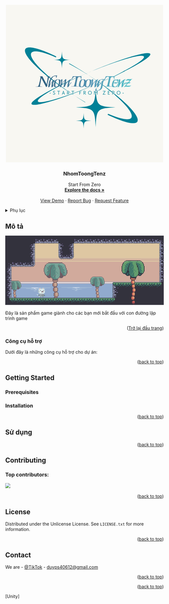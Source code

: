 <!-- Improved compatibility of back to top link: See: https://github.com/othneildrew/Best-README-Template/pull/73 -->
<a id="readme-top"></a>
<!--
*** Thanks for checking out the Best-README-Template. If you have a suggestion
*** that would make this better, please fork the repo and create a pull request
*** or simply open an issue with the tag "enhancement".
*** Don't forget to give the project a star!
*** Thanks again! Now go create something AMAZING! :D
-->



<!-- PROJECT SHIELDS -->
<!--
*** I'm using markdown "reference style" links for readability.
*** Reference links are enclosed in brackets [ ] instead of parentheses ( ).
*** See the bottom of this document for the declaration of the reference variables
*** for contributors-url, forks-url, etc. This is an optional, concise syntax you may use.
*** https://www.markdownguide.org/basic-syntax/#reference-style-links
-->
<!--
[![Contributors][contributors-shield]][contributors-url]
[![Forks][forks-shield]][forks-url]
[![Stargazers][stars-shield]][stars-url]
[![Issues][issues-shield]][issues-url]
[![Unlicense License][license-shield]][license-url]
[![LinkedIn][linkedin-shield]][linkedin-url] --> 



<!-- PROJECT LOGO -->
<br />
<div align="center">
  <a href="https://github.com/othneildrew/Best-README-Template">
    <img src="1.png" alt="Logo" width="500" height="500">
  </a>

  <h3 align="center">NhomToongTenz</h3>

  <p align="center">
    Start From Zero
    <br />
    <a href="#h"><strong>Explore the docs »</strong></a>
    <br />
    <br />
    <a href="#h">View Demo</a>
    &middot;
    <a href="#h">Report Bug</a>
    &middot;
    <a href="#h">Request Feature</a>
  </p>
</div>



<!-- TABLE OF CONTENTS -->
<details>
  <summary>Phụ lục</summary>
  <ol>
    <li>
      <a href="#about-the-project">Mô tả</a>
      <ul>
        <li><a href="#built-with">Công cụ hỗ trợ</a></li>
      </ul>
    </li>
    <li>
      <a href="#getting-started">Bắt đầu thôi!</a>
      <ul>
        <li><a href="#prerequisites">Chuẩn bị</a></li>
        <li><a href="#installation">Cài đặt</a></li>
      </ul>
    </li>
    <li><a href="#usage">Sử dụng</a></li>
    <li><a href="#contributing">Đóng góp</a></li>
    <li><a href="#license">License</a></li>
    <li><a href="#contact">Contact</a></li>
    <li><a href="#acknowledgments">Acknowledgments</a></li>
  </ol>
</details>



<!-- ABOUT THE PROJECT -->
## Mô tả

[![Product Name Screen Shot][product-screenshot]](https://example.com)

Đây là sản phẩm game giành cho các bạn mới bắt đầu với con đường lập trình game

<p align="right">(<a href="#readme-top">Trở lại đầu trang</a>)</p>



### Công cụ hỗ trợ

Dưới đây là những công cụ hỗ trợ cho dự án:



<p align="right">(<a href="#readme-top">back to top</a>)</p>



<!-- GETTING STARTED -->
## Getting Started


### Prerequisites


### Installation


<p align="right">(<a href="#readme-top">back to top</a>)</p>



<!-- USAGE EXAMPLES -->
## Sử dụng



<p align="right">(<a href="#readme-top">back to top</a>)</p>



<!-- CONTRIBUTING -->
## Contributing



### Top contributors:

<a href="https://github.com/NhomNhem/name-of-the-king/graphs/contributors">
  <img src="https://contrib.rocks/image?repo=NhomNhem/name-of-the-king" />
</a>

<p align="right">(<a href="#readme-top">back to top</a>)</p>



<!-- LICENSE -->
## License

Distributed under the Unlicense License. See `LICENSE.txt` for more information.

<p align="right">(<a href="#readme-top">back to top</a>)</p>



<!-- CONTACT -->
## Contact

We are - [@TikTok](https://www.tiktok.com/@nhom_toong_tenz) - duyps40612@gmail.com

<p align="right">(<a href="#readme-top">back to top</a>)</p>




<p align="right">(<a href="#readme-top">back to top</a>)</p>



<!-- MARKDOWN LINKS & IMAGES -->
<!-- https://www.markdownguide.org/basic-syntax/#reference-style-links -->
[contributors-shield]: https://img.shields.io/github/contributors/othneildrew/Best-README-Template.svg?style=for-the-badge
[contributors-url]: https://github.com/othneildrew/Best-README-Template/graphs/contributors
[forks-shield]: https://img.shields.io/github/forks/othneildrew/Best-README-Template.svg?style=for-the-badge
[forks-url]: https://github.com/othneildrew/Best-README-Template/network/members
[stars-shield]: https://img.shields.io/github/stars/othneildrew/Best-README-Template.svg?style=for-the-badge
[stars-url]: https://github.com/othneildrew/Best-README-Template/stargazers
[issues-shield]: https://img.shields.io/github/issues/othneildrew/Best-README-Template.svg?style=for-the-badge
[issues-url]: https://github.com/othneildrew/Best-README-Template/issues
[license-shield]: https://img.shields.io/github/license/othneildrew/Best-README-Template.svg?style=for-the-badge
[license-url]: https://github.com/othneildrew/Best-README-Template/blob/master/LICENSE.txt
[linkedin-shield]: https://img.shields.io/badge/-LinkedIn-black.svg?style=for-the-badge&logo=linkedin&colorB=555
[linkedin-url]: https://linkedin.com/in/othneildrew
[product-screenshot]: image.png
[Next.js]: https://img.shields.io/badge/next.js-000000?style=for-the-badge&logo=nextdotjs&logoColor=white
[Next-url]: https://nextjs.org/
[React.js]: https://img.shields.io/badge/React-20232A?style=for-the-badge&logo=react&logoColor=61DAFB
[React-url]: https://reactjs.org/
[Vue.js]: https://img.shields.io/badge/Vue.js-35495E?style=for-the-badge&logo=vuedotjs&logoColor=4FC08D
[Vue-url]: https://vuejs.org/
[Angular.io]: https://img.shields.io/badge/Angular-DD0031?style=for-the-badge&logo=angular&logoColor=white
[Angular-url]: https://angular.io/
[Svelte.dev]: https://img.shields.io/badge/Svelte-4A4A55?style=for-the-badge&logo=svelte&logoColor=FF3E00
[Svelte-url]: https://svelte.dev/
[Laravel.com]: https://img.shields.io/badge/Laravel-FF2D20?style=for-the-badge&logo=laravel&logoColor=white
[Laravel-url]: https://laravel.com
[Bootstrap.com]: https://img.shields.io/badge/Bootstrap-563D7C?style=for-the-badge&logo=bootstrap&logoColor=white
[Bootstrap-url]: https://getbootstrap.com
[JQuery.com]: https://img.shields.io/badge/jQuery-0769AD?style=for-the-badge&logo=jquery&logoColor=white
[JQuery-url]: https://jquery.com 

[Unity]
